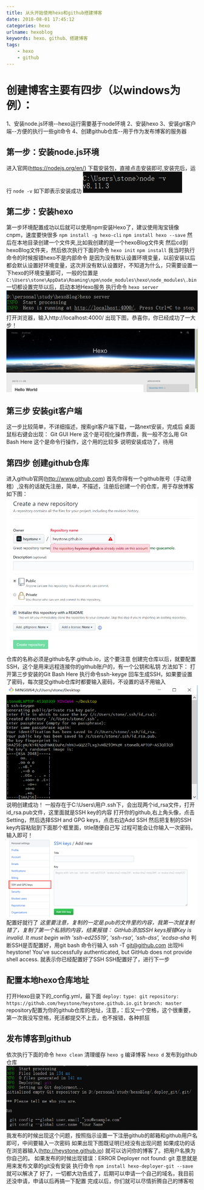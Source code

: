 ```yaml
---
title: 从头开始使用hexo和github搭建博客
date: 2018-08-01 17:45:12
categories: hexo
urlname: hexoblog
keywords: hexo、github、搭建博客
tags: 
    - hexo
    - github
---
```

# 创建博客主要有四步（以windows为例）：
1、安装node.js环境--hexo运行需要基于node环境
2、安装hexo
3、安装git客户端--方便的执行一些git命令
4、创建github仓库--用于作为发布博客的服务器

## 第一步：安装node.js环境
进入官网(https://nodejs.org/en/)
下载安装包，直接点击安装即可,安装完后，运行
`node -v`
如下即表示安装成功
![node版本提示](/images/node-v.png)
## 第二步：安装hexo
第一步环境配置成功以后就可以使用npm安装Hexo了，建议使用淘宝镜像cnpm，速度要快很多 
`npm install -g hexo-cli`
`npm install hexo --save`
然后在本地目录创建一个文件夹,比如我创建的是一个hexoBlog文件夹
然后cd到hexoBlog文件夹，然后依次执行下面的命令
`hexo init`
`npm install`
我当时执行命令的时候报错hexo不是内部命令
是因为没有默认设置环境变量，以前安装以后都会默认设置好环境变量，这次并没有默认设置好，不知道为什么，只需要设置一下hexo的环境变量即可，一般的位置是
`C:\Users\stone\AppData\Roaming\npm\node_modules\hexo\node_modules\.bin`
一切都设置完毕以后，启动本地Hexo服务
执行命令
`hexo server`
![node版本提示](/images/hexoserver.png)
打开浏览器，输入http://localhost:4000/ 出现下图，恭喜你，你已经成功了一大步！
![node版本提示](/images/success.png)

## 第三步 安装git客户端
这一步比较简单，不详细描述，搜索git客户端下载，一路next安装，完成后
桌面鼠标右键会出现：
Git GUI Here 这个是可视化操作界面，我一般不怎么用
Git Bash Here  这个是命令行操作，这个用的比较多
说明安装成功了，待用
## 第四步 创建github仓库
进入github官网(http://www.github.com)
首先你得有一个github账号（手动滑稽）,没有的话就先注册，简单，不描述，注册后创建一个的仓库，用于存放博客
如下图：
![node版本提示](/images/createrep.png)
仓库的名称必须是github名字.github.io，这个要注意
创建完仓库以后，就要配置SSH，这个是用来远程连接你的github账户的，有一个公钥和私钥
方法如下：
打开第三步安装的Git Bash Here
执行命令ssh-keyge 回车生成SSH，如果要设置了密码，每次提交github仓库时都要输入密码，不设置的话不用输入
![node版本提示](/images/111.png)
说明创建成功！
一般存在于C:\Users\用户\.ssh下，会出现两个id_rsa文件，打开id_rsa.pub文件，这里面就是SSH key的内容
打开你的github,右上角头像，点击Setting，然后选择SSH and GPG keys，点击右边Add SSH
然后把复制的SSH key内容粘贴到下面那个框里面，title随便自己写
过程可能会让你输入一次密码，输入即可！
![node版本提示](/images/sshkey.png)
配置好就行了
*这里要注意，复制的一定是.pub的文件里的内容，我第一次就复制错了，复制了第一个私钥的内容，结果报错：
GitHub添加SSH keys报错Key is invalid. It must begin with 'ssh-ed25519', 'ssh-rsa', 'ssh-dss', 'ecdsa-sha*
判断SSH是否配置好，用git bash 命令行输入
ssh -T git@github.com
出现Hi heystone! You've successfully authenticated, but GitHub does not provide shell access. 就表示你已经配置好了SSH
SSH配置好了，进行下一步
## 配置本地hexo仓库地址
打开Hexo目录下的_config.yml，最下面
`deploy:`
  `type: git`
  `repository: https://github.com/heystone/heystone.github.io.git`
  `branch: master`
repository配置为你的github仓库的地址，注意，：后又一个空格，这个很重要，第一次我没写空格，死活都提交不上去，也不报错，各种抓狂
## 发布博客到github
依次执行下面的命令
`hexo clean`
清理缓存
`hexo g`
编译博客
`hexo d`
发布到github仓库
![node版本提示](/images/setgit.png)
我发布的时候出现这个问题，按照指示设置一下注册github的邮箱和github用户名即可，中间要输入一次密码
如果出现下图既证明已经没有出现问题
如果成功的话在浏览器输入(http://heystone.github.io) 就可以访问你的博客了。把用户名换为你自己的。
如果发布的时候出现错误：ERROR Deployer not found: git 意思就是用来发布文章的git没有安装
执行命令 
`npm install hexo-deployer-git --save`
就可以解决了
好了，一切都大功告成了，后期可以申请一个自己的域名，我目前还没申请，申请以后再搞一下配置
完成以后，你们就可以尽情折腾自己的博客啦